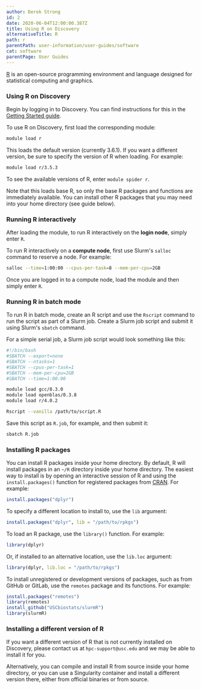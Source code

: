 ```yaml
---
author: Derek Strong
id: 2
date: 2020-06-04T12:00:00.387Z
title: Using R on Discovery
alternativeTitle: R
path: r
parentPath: user-information/user-guides/software
cat: software
parentPage: User Guides
---
```


[R](https://www.r-project.org) is an open-source programming environment and language designed for statistical computing and graphics.

### Using R on Discovery

Begin by logging in to Discovery. You can find instructions for this in the [Getting Started guide](user-information/user-guides/high-performance-computing/discovery/getting-started).

To use R on Discovery, first load the corresponding module:

```sh
module load r
```

This loads the default version (currently 3.6.1). If you want a different version, be sure to specify the version of R when loading. For example:

```sh
module load r/3.5.3
```

To see the available versions of R, enter `module spider r`.

Note that this loads base R, so only the base R packages and functions are immediately available. You can install other R packages that you may need into your home directory (see guide below).

### Running R interactively

After loading the module, to run R interactively on the **login node**, simply enter `R`.

To run R interactively on a **compute node**, first use Slurm's `salloc` command to reserve a node. For example:

```sh
salloc --time=1:00:00 --cpus-per-task=8 --mem-per-cpu=2GB
```

Once you are logged in to a compute node, load the module and then simply enter `R`.

### Running R in batch mode

To run R in batch mode, create an R script and use the `Rscript` command to run the script as part of a Slurm job. Create a Slurm job script and submit it using Slurm's `sbatch` command.

For a simple serial job, a Slurm job script would look something like this:

```sh
#!/bin/bash
#SBATCH --export=none
#SBATCH --ntasks=1
#SBATCH --cpus-per-task=1
#SBATCH --mem-per-cpu=2GB
#SBATCH --time=1:00:00

module load gcc/8.3.0
module load openblas/0.3.8
module load r/4.0.2

Rscript --vanilla /path/to/script.R
```

Save this script as `R.job`, for example, and then submit it:

```sh
sbatch R.job
```

### Installing R packages

You can install R packages inside your home directory. By default, R will install packages in an `~/R` directory inside your home directory. The easiest way to install is by opening an interactive session of R and using the `install.packages()` function for registered packages from [CRAN](https://cran.r-project.org/). For example:

```r
install.packages("dplyr")
```

To specify a different location to install to, use the `lib` argument:

```r
install.packages("dplyr", lib = "/path/to/rpkgs")
```

To load an R package, use the `library()` function. For example:

```r
library(dplyr)
```

Or, if installed to an alternative location, use the `lib.loc` argument:

```r
library(dplyr, lib.loc = "/path/to/rpkgs")
```

To install unregistered or development versions of packages, such as from GitHub or GitLab, use the `remotes` package and its functions. For example:

```r
install.packages("remotes")
library(remotes)
install_github("USCbiostats/slurmR")
library(slurmR)
```

### Installing a different version of R

If you want a different version of R that is not currently installed on Discovery, please contact us at `hpc-support@usc.edu` and we may be able to install it for you.

Alternatively, you can compile and install R from source inside your home directory, or you can use a Singularity container and install a different version there, either from official binaries or from source.
